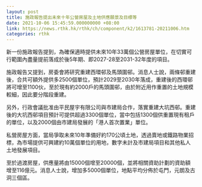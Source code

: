 ```yaml
---
layout: post
title: 施政報告提出未來十年公營房屋及土地供應願景及目標等
date: 2021-10-06 15:45:59.000000000 +08:00
link: https://news.rthk.hk/rthk/ch/component/k2/1613781-20211006.htm
categories: rthk
---
```


新一份施政報告提到，為確保適時提供未來10年33萬個公營房屋單位，在切實可行範圍內盡量提前落成於後5年期、即2027-28至2031-32年度的項目。

施政報告又提到，房委會將研究重建西環邨及馬頭圍邨。消息人士說，兩條邨重建後，合共可額外提供多2500個單位，預計2029至2030年落成，重建後的西環邨將可增至1100伙，至於現有約2000戶的馬頭圍邨，由於附近用作重置的土地規模較細，因此要分階段重建。

另外，行政會議批准由平民屋宇有限公司與市建局合作，落實重建大坑西邨。重建後的大坑西邨項目預計可提供超過3300個單位，當中包括1300個供重置現有租戶的單位，以及2000個由市建局發展的「港人首次置業」單位。

私營房屋方面，當局爭取未來10年準備好約170公頃土地，透過賣地或鐵路物業招標，為市場提供可興建約10萬個單位的用地，數字未計及市建局項目和其他私人土地發展項目。

至於過渡房屋，供應量將由15000個增至20000個，並將相關資助計劃的資助額增至116億元。消息人士說，增加多5000個單位，地點平均分佈於屯門，元朗及古洞三個區。
